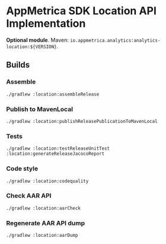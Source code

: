 # AppMetrica SDK Location API Implementation

**Optional module**.
Maven: `io.appmetrica.analytics:analytics-location:${VERSION}`.

## Builds

### Assemble

`./gradlew :location:assembleRelease`

### Publish to MavenLocal

`./gradlew :location:publishReleasePublicationToMavenLocal`

### Tests

`./gradlew :location:testReleaseUnitTest :location:generateReleaseJacocoReport`

### Code style

`./gradlew :location:codequality`

### Check AAR API

`./gradlew :location:aarCheck`

### Regenerate AAR API dump

`./gradlew :location:aarDump`
